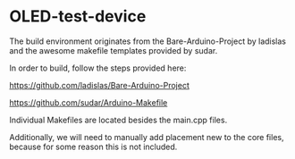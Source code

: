# OLED-test-device

The build environment originates from the Bare-Arduino-Project by ladislas and the awesome makefile templates provided by sudar. 

In order to build, follow the steps provided here: 

https://github.com/ladislas/Bare-Arduino-Project

https://github.com/sudar/Arduino-Makefile

Individual Makefiles are located besides the main.cpp files. 

Additionally, we will need to manually add placement new to the core files, because for some reason this is not included. 
